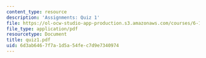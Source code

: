 ```yaml
---
content_type: resource
description: 'Assignments: Quiz 1'
file: https://ol-ocw-studio-app-production.s3.amazonaws.com/courses/6-111-introductory-digital-systems-laboratory-fall-2002/6d3ab6467f7a1d5a54fec7d9e7340974_quiz1.pdf
file_type: application/pdf
resourcetype: Document
title: quiz1.pdf
uid: 6d3ab646-7f7a-1d5a-54fe-c7d9e7340974
---
```

